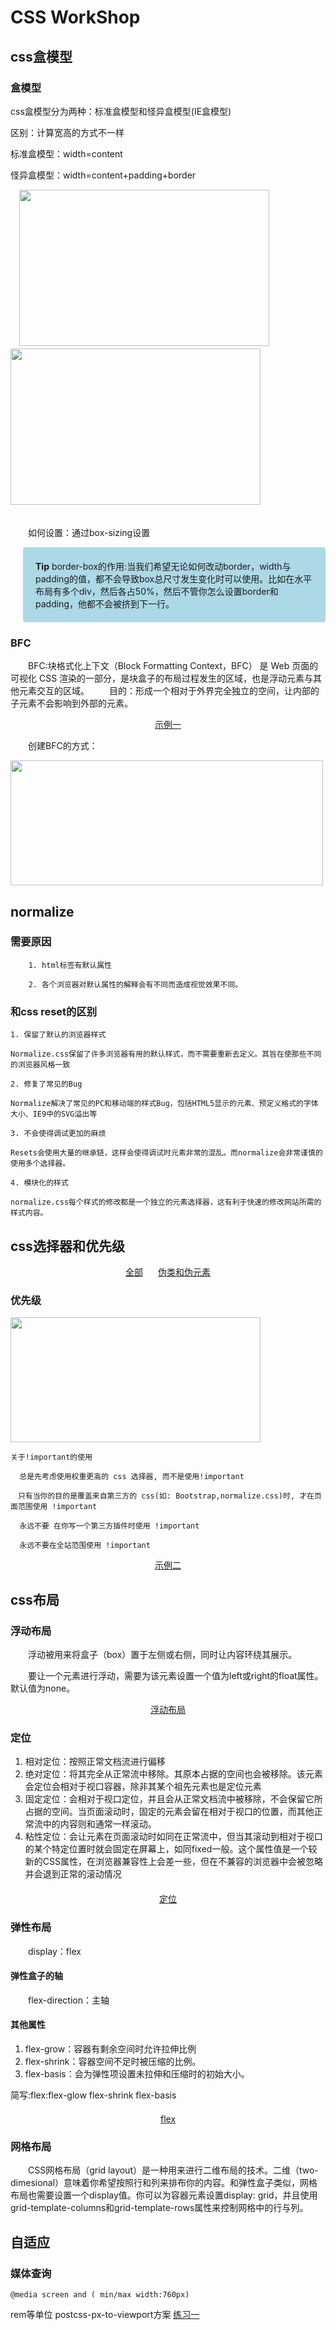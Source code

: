 # CSS WorkShop

## css盒模型

### 盒模型

  css盒模型分为两种：标准盒模型和怪异盒模型(IE盒模型)

  区别：计算宽高的方式不一样

  标准盒模型：width=content

  怪异盒模型：width=content+padding+border

<div>
　<img width='400' height='250' src='img/normal-box.jpeg'></img>
  <img width='400' height='250' src='img/ie-box.jpeg'></img>
</div>　　

　　如何设置：通过box-sizing设置

<p style='margin-left:20px; padding:20px; background:lightblue;border-radius:4px'><b>Tip</b>
border-box的作用:当我们希望无论如何改动border，width与padding的值，都不会导致box总尺寸发生变化时可以使用。比如在水平布局有多个div，然后各占50%，然后不管你怎么设置border和padding，他都不会被挤到下一行。
</p>

### BFC

　　BFC:块格式化上下文（Block Formatting Context，BFC） 是 Web 页面的可视化 CSS 渲染的一部分，是块盒子的布局过程发生的区域，也是浮动元素与其他元素交互的区域。
　　目的：形成一个相对于外界完全独立的空间，让内部的子元素不会影响到外部的元素。

<div style='text-align:center'>
  <a href='/demo1' target='_blank'>示例一</a>
</div>

　　创建BFC的方式：

 <img width='500' height='200' src='img/bfc.png'></img>

## normalize

### 需要原因

        1. html标签有默认属性

        2. 各个浏览器对默认属性的解释会有不同而造成视觉效果不同。

### 和css reset的区别

    1. 保留了默认的浏览器样式

    Normalize.css保留了许多浏览器有用的默认样式，而不需要重新去定义。其旨在使那些不同的浏览器风格一致

    2. 修复了常见的Bug

    Normalize解决了常见的PC和移动端的样式Bug，包括HTML5显示的元素、预定义格式的字体大小、IE9中的SVG溢出等

    3. 不会使得调试更加的麻烦

    Resets会使用大量的继承链，这样会使得调试时元素非常的混乱。而normalize会非常谨慎的使用多个选择器。

    4. 模块化的样式

    normalize.css每个样式的修改都是一个独立的元素选择器，这有利于快速的修改网站所需的样式内容。

## css选择器和优先级

<div style='text-align:center;'>
 <a href='https://www.w3school.com.cn/cssref/css_selectors.asp' target='_blank'>全部</a>
 <a style='margin-left:20px;' href='https://www.w3school.com.cn/css/css_pseudo_classes.asp' target='_blank'>伪类和伪元素</a>
</div>

### 优先级

<img width='400' height='200' src='img/css-specificity.jpg'></img>

```
关于!important的使用

  总是先考虑使用权重更高的 css 选择器, 而不是使用!important

　只有当你的目的是覆盖来自第三方的 css(如: Bootstrap,normalize.css)时, 才在页面范围使用 !important

  永远不要 在你写一个第三方插件时使用 !important

  永远不要在全站范围使用 !important
```

<div style='text-align:center;margin-top:10px'>
   <a href='/demo5' target='_blank'>示例二</a>
</div>

## css布局

### 浮动布局

　　浮动被用来将盒子（box）置于左侧或右侧，同时让内容环绕其展示。

　　要让一个元素进行浮动，需要为该元素设置一个值为left或right的float属性。默认值为none。

<div style='text-align:center'>
 <a href='/demo2' target='_blank'>浮动布局</a>
</div>

### 定位

  1. 相对定位：按照正常文档流进行偏移
  2. 绝对定位：将其完全从正常流中移除。其原本占据的空间也会被移除。该元素会定位会相对于视口容器，除非其某个祖先元素也是定位元素
  3. 固定定位：会相对于视口定位，并且会从正常文档流中被移除，不会保留它所占据的空间。当页面滚动时，固定的元素会留在相对于视口的位置，而其他正常流中的内容则和通常一样滚动。
  4. 粘性定位：会让元素在页面滚动时如同在正常流中，但当其滚动到相对于视口的某个特定位置时就会固定在屏幕上，如同fixed一般。这个属性值是一个较新的CSS属性，在浏览器兼容性上会差一些，但在不兼容的浏览器中会被忽略并会退到正常的滚动情况

  <div style='text-align:center;margin-top:20px'>
      <a href='/demo3' target='_blank'>定位</a>
  </div>

### 弹性布局

　　display：flex

#### 弹性盒子的轴

　　flex-direction：主轴

#### 其他属性

  1. flex-grow：容器有剩余空间时允许拉伸比例
  2. flex-shrink：容器空间不足时被压缩的比例。
  3. flex-basis：会为弹性项设置未拉伸和压缩时的初始大小。

简写:flex:flex-glow flex-shrink flex-basis
  <div style='text-align:center;margin-top:20px'>
      <a href='/demo4' target='_blank'>flex</a>
  </div>

### 网格布局

　　CSS网格布局（grid layout）是一种用来进行二维布局的技术。二维（two-dimesional）意味着你希望按照行和列来排布你的内容。和弹性盒子类似，网格布局也需要设置一个display值。你可以为容器元素设置display: grid，并且使用grid-template-columns和grid-template-rows属性来控制网格中的行与列。

## 自适应

### 媒体查询

```
@media screen and ( min/max width:760px)
```
rem等单位
  postcss-px-to-viewport方案
[练习一](/index)
